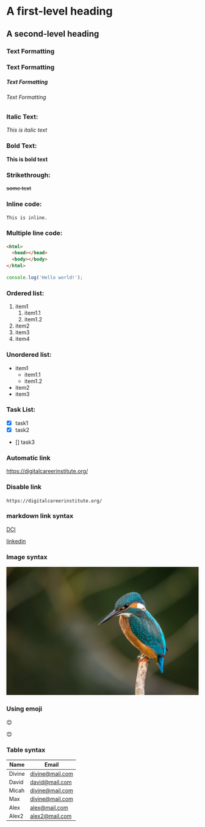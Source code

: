 <!--Markdown tutorial  -->

# A first-level heading

## A second-level heading

### Text Formatting

### Text Formatting

##### Text Formatting

###### Text Formatting

### Italic Text:

_This is italic text_

### Bold Text:

**This is bold text**

### Strikethrough:

~~some text~~

### Inline code:

`This is inline.`

### Multiple line code:

```html
<html>
  <head></head>
  <body></body>
</html>
```

```javascript
console.log('Hello world!');
```

### Ordered list:

1. item1
   1. item1.1
   2. item1.2
2. item2
3. item3
4. item4

### Unordered list:

- item1
  - item1.1
  - item1.2
- item2
- item3

### Task List:

- [x] task1
- [x] task2
- [] task3

### Automatic link

https://digitalcareerinstitute.org/

### Disable link

`https://digitalcareerinstitute.org/`

### markdown link syntax

[DCI](https://digitalcareerinstitute.org/)

[linkedin][linkedin]

[something]: https://digitalcareerinstitute.org/
[linkedin]: https://www.linkedin.com/

### Image syntax

![bird](./images/img1.jpg)

### Using emoji

:blush:

😊

### Table syntax

| Name   | Email           |
| ------ | --------------- |
| Divine | divine@mail.com |
| David  | david@mail.com  |
| Micah  | divine@mail.com |
| Max    | divine@mail.com |
| Alex   | alex@mail.com   |
| Alex2  | alex2@mail.com  |
